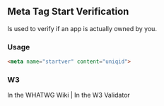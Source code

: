 ## Meta Tag Start Verification
Is used to verify if an app is actually owned by you.

### Usage

````html
<meta name="startver" content="uniqid">
````

### W3
<i class="fas fa-check"></i> In the WHATWG Wiki | <i class="fas fa-check"></i>  In the W3 Validator
